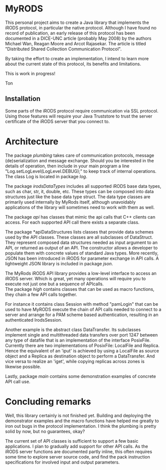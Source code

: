# MyRODS
This personal project aims to create a Java library that implements
the iRODS protocol, in particular the native protocol.
Although I have found no record of publication, 
an early release of this protocol has been documented in a DICE-UNC article
(probably May 2008)
by the authors Michael Wan, Reagan Moore and Arcot Rajasekar. 
The article is titled "Distributed Shared Collection Communication Protocol".

By taking the effort to create an implementation, I intend to learn 
more about the current state of this protocol, its benefits and limitations.

This is work in progress!

Ton


## Installation
Some parts of the iRODS protocol require communication via SSL protocol.
Using those features will require your Java Truststore to trust 
the server certificate of the iRODS server that you connect to.

# Architecture
The package *plumbing* takes care of communication protocols, message
(de)serialization and message exchange. Should you be interested
in the details of operation, then include in your main program
a line "Log.setLogLevel(LogLevel.DEBUG);" to keep track of internal
operations.  The class Log is located in package *log*.

The package *irodsDataTypes* includes all supported iRODS base data types,
such as char, str, it, double, etc. These types can be composed into
data structures just like the base data type struct.
The data type classes are primarily used internally by MyRods itself, although
unavoidably applications of the library will sometimes need to work
with them as well. 

The package *api* has classes that mimic the api calls that C++ clients can
access. For each supported API call there exists a separate class.

The package *apiDataStructures lists classes that provide data schemes used
by the API classes. These classes are all subclasses of DataStruct. They
represent composed data structures needed as input argument to an API, or returned
as output of an API. The constructor allows a developer to populate them
with concrete values of standard Java types.
More recently, JSON has been introduced in iRODS for parameter exchange in API calls. 
A lightweight JSON library is included in package *json*.

The MyRods iRODS API library provides a low-level interface to access
an iRODS server.  Which is great, yet many operations will require you to 
execute not just one but a sequence of APIcalls.  
The package *high* contains classes that can be used as macro functions, 
they chain a few API calls together. 

For instance it contains class Session with method "pamLogin"
that can be used to have MyRODS execute the chain of API calls needed to
connect to a server and arrange for a PAM scheme based authentication, resulting
in an authenticated IrodsSession.

Another example is the abstract class DataTransfer. Its subclasses implement 
single and multithreaded data transfers over port 1247 between any type of datafile
that is an implementation of the interface PosixFile.  Currently there are
two implementations of PosixFile: LocalFile and Replica.  Hence the equivalent
of an 'iput' is achieved by using a LocalFile as source object and a Replica as 
destination object to perform a DataTransfer. And vice versa to realize an 'iget',
while copying replicas across zones is likewise possible.

Lastly, package *main* contains some demonstration examples of concrete API call use. 

# Concluding remarks
Well, this library certainly is not finished yet. Building and deploying the 
demonstrator examples and the macro functions have helped me greatly to iron out
bugs in the protocol implementation. I think the plumbing is pretty solid by now,
but no guarantees, okay?  

The current set of API classes is sufficient to support a few basic applications. 
I plan to gradually add support for other API calls. 
As the iRODS server functions are documented partly inline, this often requires 
some time to explore server source code, and find the pack instruction 
specifications for involved input and output parameters.     


